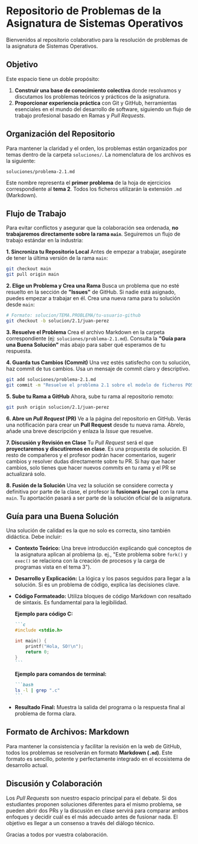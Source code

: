 # Repositorio de Problemas de la Asignatura de Sistemas Operativos

Bienvenidos al repositorio colaborativo para la resolución de problemas de la asignatura de Sistemas Operativos.

## Objetivo

Este espacio tiene un doble propósito:

1.  **Construir una base de conocimiento colectiva** donde resolvamos y discutamos los problemas teóricos y prácticos de la asignatura.
2.  **Proporcionar experiencia práctica** con Git y GitHub, herramientas esenciales en el mundo del desarrollo de software, siguiendo un flujo de trabajo profesional basado en Ramas y *Pull Requests*.

## Organización del Repositorio

Para mantener la claridad y el orden, los problemas están organizados por temas dentro de la carpeta `soluciones/`. La nomenclatura de los archivos es la siguiente:

`soluciones/problema-2.1.md`

Este nombre representa el **primer problema** de la hoja de ejercicios correspondiente al **tema 2**. Todos los ficheros utilizarán la extensión `.md` (Markdown).

## Flujo de Trabajo

Para evitar conflictos y asegurar que la colaboración sea ordenada, **no trabajaremos directamente sobre la rama `main`**. Seguiremos un flujo de trabajo estándar en la industria:

**1. Sincroniza tu Repositorio Local**
Antes de empezar a trabajar, asegúrate de tener la última versión de la rama `main`:

```bash
git checkout main
git pull origin main
```

**2. Elige un Problema y Crea una Rama**
Busca un problema que no esté resuelto en la sección de **"Issues"** de GitHub. Si nadie está asignado, puedes empezar a trabajar en él. Crea una nueva rama para tu solución desde `main`:

```bash
# Formato: solucion/TEMA.PROBLEMA/tu-usuario-github
git checkout -b solucion/2.1/juan-perez
```

**3. Resuelve el Problema**
Crea el archivo Markdown en la carpeta correspondiente (ej: `soluciones/problema-2.1.md`). Consulta la **"Guía para una Buena Solución"** más abajo para saber qué esperamos de tu respuesta.

**4. Guarda tus Cambios (Commit)**
Una vez estés satisfecho con tu solución, haz commit de tus cambios. Usa un mensaje de commit claro y descriptivo.

```bash
git add soluciones/problema-2.1.md
git commit -m "Resuelve el problema 2.1 sobre el modelo de ficheros POSIX"
```

**5. Sube tu Rama a GitHub**
Ahora, sube tu rama al repositorio remoto:

```bash
git push origin solucion/2.1/juan-perez
```

**6. Abre un *Pull Request* (PR)**
Ve a la página del repositorio en GitHub. Verás una notificación para crear un **Pull Request** desde tu nueva rama. Ábrelo, añade una breve descripción y enlaza la *Issue* que resuelve.

**7. Discusión y Revisión en Clase**
Tu *Pull Request* será el que **proyectaremos y discutiremos en clase**. Es una propuesta de solución. El resto de compañeros y el profesor podrán hacer comentarios, sugerir cambios y resolver dudas directamente sobre tu PR. Si hay que hacer cambios, solo tienes que hacer nuevos *commits* en tu rama y el PR se actualizará solo.

**8. Fusión de la Solución**
Una vez la solución se considere correcta y definitiva por parte de la clase, el profesor la **fusionará (`merge`)** con la rama `main`. Tu aportación pasará a ser parte de la solución oficial de la asignatura.

## Guía para una Buena Solución

Una solución de calidad es la que no solo es correcta, sino también didáctica. Debe incluir:

  * **Contexto Teórico:** Una breve introducción explicando qué conceptos de la asignatura aplican al problema (p. ej., "Este problema sobre `fork()` y `exec()` se relaciona con la creación de procesos y la carga de programas vista en el tema 3").

  * **Desarrollo y Explicación:** La lógica y los pasos seguidos para llegar a la solución. Si es un problema de código, explica las decisiones clave.

  * **Código Formateado:** Utiliza bloques de código Markdown con resaltado de sintaxis. Es fundamental para la legibilidad.

    **Ejemplo para código C:**

    ````markdown
    ```c
    #include <stdio.h>

    int main() {
        printf("Hola, SO!\n");
        return 0;
    }
    ```
    ````

    **Ejemplo para comandos de terminal:**

    ````markdown
    ```bash
    ls -l | grep ".c"
    ```
    ````

  * **Resultado Final:** Muestra la salida del programa o la respuesta final al problema de forma clara.

## Formato de Archivos: Markdown

Para mantener la consistencia y facilitar la revisión en la web de GitHub, todos los problemas se resolverán en formato **Markdown (`.md`)**. Este formato es sencillo, potente y perfectamente integrado en el ecosistema de desarrollo actual.

## Discusión y Colaboración

Los *Pull Requests* son nuestro espacio principal para el debate. Si dos estudiantes proponen soluciones diferentes para el mismo problema, se pueden abrir dos PRs y la discusión en clase servirá para comparar ambos enfoques y decidir cuál es el más adecuado antes de fusionar nada. El objetivo es llegar a un consenso a través del diálogo técnico.

Gracias a todos por vuestra colaboración.
